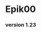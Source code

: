 # Epik00
### version 1.23

<!--
**Epik00/Epik00** is a ✨ _special_ ✨ repository because its `README.md` (this file) appears on your GitHub profile.
-->

